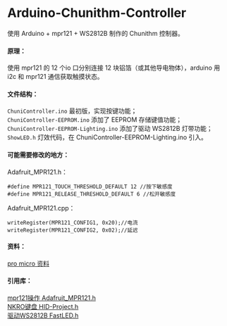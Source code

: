 # Arduino-Chunithm-Controller
使用 Arduino + mpr121 + WS2812B 制作的 Chunithm 控制器。

#### 原理：  
使用 mpr121 的 12 个io 口分别连接 12 块铝箔（或其他导电物体），arduino 用 i2c 和 mpr121 通信获取触摸状态。    

#### 文件结构：  
`ChuniController.ino` 最初版，实现按键功能；  
`ChuniController-EEPROM.ino` 添加了 EEPROM 存储键值功能；  
`ChuniController-EEPROM-Lighting.ino` 添加了驱动 WS2812B 灯带功能；  
`ShowLED.h` 灯效代码，在 ChuniController-EEPROM-Lighting.ino 引入。  

#### 可能需要修改的地方：  
Adafruit_MPR121.h：  
```
#define MPR121_TOUCH_THRESHOLD_DEFAULT 12 //按下敏感度
#define MPR121_RELEASE_THRESHOLD_DEFAULT 6 //松开敏感度
```  
Adafruit_MPR121.cpp：  
```
writeRegister(MPR121_CONFIG1, 0x20);//电流
writeRegister(MPR121_CONFIG2, 0x02);//延迟
```  

#### 资料：  
[pro micro 资料](https://learn.sparkfun.com/tutorials/pro-micro--fio-v3-hookup-guide/hardware-overview-pro-micro)    

#### 引用库：  
[mpr121操作 Adafruit_MPR121.h](https://github.com/adafruit/Adafruit_MPR121)  
[NKRO键盘 HID-Project.h](https://github.com/NicoHood/HID)  
[驱动WS2812B FastLED.h](https://github.com/FastLED/FastLED)
